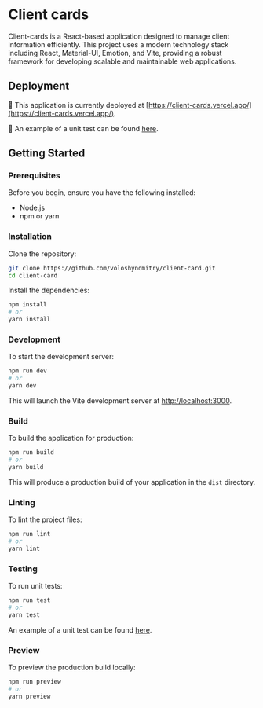 # Client cards

Client-cards is a React-based application designed to manage client information efficiently. This project uses a modern technology stack including React, Material-UI, Emotion, and Vite, providing a robust framework for developing scalable and maintainable web applications.

## Deployment

🚀 This application is currently deployed at [https://client-cards.vercel.app/](https://client-cards.vercel.app/).

🧪 An example of a unit test can be found [here](https://github.com/voloshyndmitry/client-card/blob/main/src/components/Card/__tests__/Card.test.tsx).

## Getting Started

### Prerequisites

Before you begin, ensure you have the following installed:

- Node.js
- npm or yarn

### Installation

Clone the repository:

```bash
git clone https://github.com/voloshyndmitry/client-card.git
cd client-card
```

Install the dependencies:

```bash
npm install
# or
yarn install
```

### Development

To start the development server:

```bash
npm run dev
# or
yarn dev
```

This will launch the Vite development server at [http://localhost:3000](http://localhost:3000).

### Build

To build the application for production:

```bash
npm run build
# or
yarn build
```

This will produce a production build of your application in the `dist` directory.

### Linting

To lint the project files:

```bash
npm run lint
# or
yarn lint
```

### Testing

To run unit tests:

```bash
npm run test
# or
yarn test
```

An example of a unit test can be found [here](https://github.com/voloshyndmitry/client-card/blob/main/src/components/Card/__tests__/Card.test.tsx).

### Preview

To preview the production build locally:

```bash
npm run preview
# or
yarn preview
```
